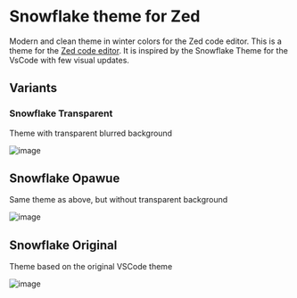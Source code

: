 # Snowflake theme for Zed

Modern and clean theme in winter colors for the Zed code editor.
This is a theme for the [Zed code editor](https://zed.dev/). It is inspired by the Snowflake Theme for the VsCode with few visual updates.

## Variants

### Snowflake Transparent
Theme with transparent blurred background

![image](https://github.com/bxxf/snowflake-zed/assets/43238984/f365dda3-2c7c-43f8-8ef4-d54af6700726)


## Snowflake Opawue
Same theme as above, but without transparent background

![image](https://github.com/bxxf/snowflake-zed/assets/43238984/78b5152b-8aab-4726-839b-abf035301cce)

## Snowflake Original
Theme based on the original VSCode theme

![image](https://github.com/bxxf/snowflake-zed/assets/43238984/b90a3711-5d61-4510-87cb-99d62e568ee0)
